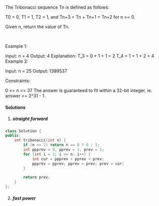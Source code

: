 The Tribonacci sequence Tn is defined as follows: 

T0 = 0, T1 = 1, T2 = 1, and Tn+3 = Tn + Tn+1 + Tn+2 for n >= 0.

Given n, return the value of Tn.

 

Example 1:

Input: n = 4
Output: 4
Explanation:
T_3 = 0 + 1 + 1 = 2
T_4 = 1 + 1 + 2 = 4
Example 2:

Input: n = 25
Output: 1389537
 

Constraints:

0 <= n <= 37
The answer is guaranteed to fit within a 32-bit integer, ie. answer <= 2^31 - 1.

#### Solutions

1. ##### straight forward

```c++
class Solution {
public:
    int tribonacci(int n) {
        if (n <= 2) return n == 0 ? 0 : 1;
        int ppprev = 0, pprev = 1, prev = 1;
        for (int i = 3; i <= n; i++) {
            int cur = ppprev + pprev + prev;
            ppprev = pprev; pprev = prev; prev = cur;
        }

        return prev;
    }
};
```

2. ##### fast power

```c++

```